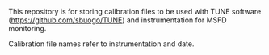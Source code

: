 This repository is for storing calibration files to be used with TUNE software (https://github.com/sbuogo/TUNE) and instrumentation for MSFD monitoring.

Calibration file names refer to instrumentation and date.
